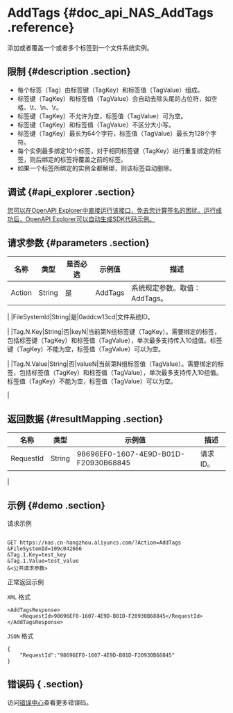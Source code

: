 # AddTags {#doc_api_NAS_AddTags .reference}

添加或者覆盖一个或者多个标签到一个文件系统实例。

## 限制 {#description .section}

-   每个标签（Tag）由标签键（TagKey）和标签值（TagValue）组成。
-   标签键（TagKey）和标签值（TagValue）会自动去除头尾的占位符，如空格、\\t、\\n、\\r。
-   标签键（TagKey）不允许为空，标签值（TagValue）可为空。
-   标签键（TagKey）和标签值（TagValue）不区分大小写。
-   标签键（TagKey）最长为64个字符，标签值（TagValue）最长为128个字符。
-   每个实例最多绑定10个标签，对于相同标签键（TagKey）进行重复绑定的标签，则后绑定的标签将覆盖之前的标签。
-   如果一个标签所绑定的实例全都解绑，则该标签自动删除。

## 调试 {#api_explorer .section}

[您可以在OpenAPI Explorer中直接运行该接口，免去您计算签名的困扰。运行成功后，OpenAPI Explorer可以自动生成SDK代码示例。](https://api.aliyun.com/#product=NAS&api=AddTags&type=RPC&version=2017-06-26)

## 请求参数 {#parameters .section}

|名称|类型|是否必选|示例值|描述|
|--|--|----|---|--|
|Action|String|是|AddTags|系统规定参数。取值：AddTags。

 |
|FileSystemId|String|是|0addcw13cd|文件系统ID。

 |
|Tag.N.Key|String|否|keyN|当前第N组标签键（TagKey）。需要绑定的标签，包括标签键（TagKey）和标签值（TagValue），单次最多支持传入10组值。标签键（TagKey）不能为空，标签值（TagValue）可以为空。

 |
|Tag.N.Value|String|否|valueN|当前第N组标签值（TagValue）。需要绑定的标签，包括标签值（TagKey）和标签值（TagValue），单次最多支持传入10组值。标签值（TagKey）不能为空，标签值（TagValue）可以为空。

 |

## 返回数据 {#resultMapping .section}

|名称|类型|示例值|描述|
|--|--|---|--|
|RequestId|String|98696EF0-1607-4E9D-B01D-F20930B68845|请求ID。

 |

## 示例 {#demo .section}

请求示例

``` {#request_demo}

GET https://nas.cn-hangzhou.aliyuncs.com/?Action=AddTags
&FileSystemId=109c042666
&Tag.1.Key=test_key
&Tag.1.Value=test_value
&<公共请求参数>

```

正常返回示例

`XML` 格式

``` {#xml_return_success_demo}
<AddTagsResponse>
    <RequestId>98696EF0-1607-4E9D-B01D-F20930B68845</RequestId>
</AddTagsResponse>
```

`JSON` 格式

``` {#json_return_success_demo}
{
	"RequestId":"98696EF0-1607-4E9D-B01D-F20930B68845"
}
```

## 错误码 { .section}

访问[错误中心](https://error-center.aliyun.com/status/product/NAS)查看更多错误码。


